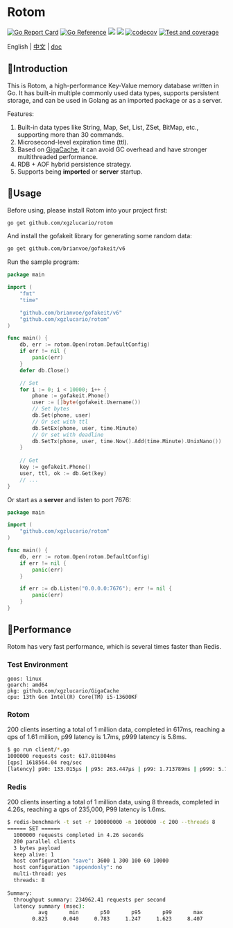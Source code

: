 # Rotom

[![Go Report Card](https://goreportcard.com/badge/github.com/xgzlucario/rotom)](https://goreportcard.com/report/github.com/xgzlucario/rotom) [![Go Reference](https://pkg.go.dev/badge/github.com/xgzlucario/rotom.svg)](https://pkg.go.dev/github.com/xgzlucario/rotom) ![](https://img.shields.io/badge/go-1.21.0-orange.svg) ![](https://img.shields.io/github/languages/code-size/xgzlucario/rotom.svg) [![codecov](https://codecov.io/gh/xgzlucario/rotom/graph/badge.svg?token=2V0HJ4KO3E)](https://codecov.io/gh/xgzlucario/rotom) [![Test and coverage](https://github.com/xgzlucario/rotom/actions/workflows/rotom.yml/badge.svg)](https://github.com/xgzlucario/rotom/actions/workflows/rotom.yml)

English | [中文](README_ZN.md) | [doc](https://www.yuque.com/1ucario/devdoc/ntyyeekkxu8apngd?singleDoc)

## 📃Introduction

This is Rotom, a high-performance Key-Value memory database written in Go. It has built-in multiple commonly used data types, supports persistent storage, and can be used in Golang as an imported package or as a server.

Features:

1. Built-in data types like String, Map, Set, List, ZSet, BitMap, etc., supporting more than 30 commands.
2. Microsecond-level expiration time (ttl).
3. Based on [GigaCache](https://github.com/xgzlucario/GigaCache), it can avoid GC overhead and have stronger multithreaded performance.
4. RDB + AOF hybrid persistence strategy.
5. Supports being **imported** or **server** startup.

## 🚚Usage

Before using, please install Rotom into your project first:
```bash
go get github.com/xgzlucario/rotom
```
And install the gofakeit library for generating some random data:
```bash
go get github.com/brianvoe/gofakeit/v6
```
Run the sample program:
```go
package main

import (
	"fmt"
	"time"

	"github.com/brianvoe/gofakeit/v6"
	"github.com/xgzlucario/rotom"
)

func main() {
	db, err := rotom.Open(rotom.DefaultConfig)
	if err != nil {
		panic(err)
	}
	defer db.Close()

	// Set
	for i := 0; i < 10000; i++ {
		phone := gofakeit.Phone()
        user := []byte(gofakeit.Username())
		// Set bytes
		db.Set(phone, user)
		// Or set with ttl
		db.SetEx(phone, user, time.Minute)
		// Or set with deadline
		db.SetTx(phone, user, time.Now().Add(time.Minute).UnixNano())
	}
    
	// Get
	key := gofakeit.Phone()
	user, ttl, ok := db.Get(key)
	// ...
}
```
Or start as a **server** and listen to port 7676:

```go
package main

import (
	"github.com/xgzlucario/rotom"
)

func main() {
	db, err := rotom.Open(rotom.DefaultConfig)
	if err != nil {
		panic(err)
	}

	if err := db.Listen("0.0.0.0:7676"); err != nil {
		panic(err)
	}
}
```

## 🚀Performance

Rotom has very fast performance, which is several times faster than Redis.

### Test Environment

```
goos: linux
goarch: amd64
pkg: github.com/xgzlucario/GigaCache
cpu: 13th Gen Intel(R) Core(TM) i5-13600KF
```

### Rotom

200 clients inserting a total of 1 million data, completed in 617ms, reaching a qps of 1.61 million, p99 latency is 1.7ms, p999 latency is 5.8ms.

```bash
$ go run client/*.go
1000000 requests cost: 617.811804ms
[qps] 1618564.04 req/sec
[latency] p90: 133.015µs | p95: 263.447µs | p99: 1.713789ms | p999: 5.780588ms
```

### Redis

200 clients inserting a total of 1 million data, using 8 threads, completed in 4.26s, reaching a qps of 235,000, P99 latency is 1.6ms.

```bash
$ redis-benchmark -t set -r 100000000 -n 1000000 -c 200 --threads 8
====== SET ======
  1000000 requests completed in 4.26 seconds
  200 parallel clients
  3 bytes payload
  keep alive: 1
  host configuration "save": 3600 1 300 100 60 10000
  host configuration "appendonly": no
  multi-thread: yes
  threads: 8
  
Summary:
  throughput summary: 234962.41 requests per second
  latency summary (msec):
          avg       min       p50       p95       p99       max
        0.823     0.040     0.783     1.247     1.623     8.407
```

